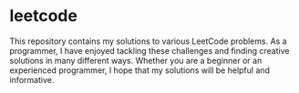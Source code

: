 # leetcode
This repository contains my solutions to various LeetCode problems. As a programmer, I have enjoyed tackling these challenges and finding creative solutions in many different ways. Whether you are a beginner or an experienced programmer, I hope that my solutions will be helpful and informative.
